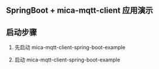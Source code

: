 ## SpringBoot + mica-mqtt-client 应用演示

## 启动步骤
1. 先启动 mica-mqtt-client-spring-boot-example 

2. 启动 mica-mqtt-client-spring-boot-example
